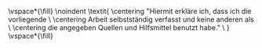 <!-- This page is for an official declaration. -->

\vspace*{\fill}
\noindent 
\textit{
\centering "Hiermit erkläre ich, dass ich die vorliegende \\
\centering Arbeit selbstständig verfasst und keine anderen als \\
\centering die angegeben Quellen und Hilfsmittel benutzt habe." \\
}
\vspace*{\fill}

